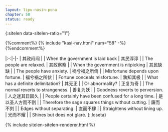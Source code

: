 ```yaml
---
layout: lipu-nasin-pona
chapter: 58
status: ready
---
```


{:sitelen data-sitelen-ratio="1"}

{%comment%}
{% include "kasi-nav.html" num="58" -%}
{%endcomment%}

|:-:|-|-
| 其政闷闷     |  | When the government is laid back
| 其民淳淳     |  | The people are relaxed.
| 其政察察     |  | When the government is nitpicking
| 其民缺缺     |  | The people have anxiety.
| 祸兮福之所倚 |  | Misfortune depends upon fortune.
| 福兮祸之所伏 |  | Fortune conceals misfortune.
| 孰知其极     |  | What has a definite delimitation?
| 其无正       |  | Or abnormality?
| 正复为奇     |  | The normal reverts to strangeness.
| 善复为妖     |  | Goodness reverts to perversion.
| 人之迷<wbr/>其日固久 |  | People certainly have been confused for a long time.
| 是以圣人方而不割     |  | Therefore the sage squares things without cutting.
| 廉而不刿     |  | Edges without separating.
| 直而不肆     |  | Straightens without lining up.
| 光而不耀     |  | Shines but does not glare.
{:.loseta}

{% include sitelen-sitelen-renderer.html %}

